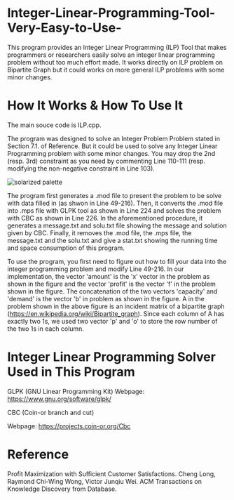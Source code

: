 # Integer-Linear-Programming-Tool-Very-Easy-to-Use-
This program provides an Integer Linear Programming (ILP) Tool that makes programmers or researchers easily solve an integer linear programming problem without too much effort made. It works directly on ILP problem on Bipartite Graph but it could works on more general ILP problems with some minor changes.

# How It Works & How To Use It

The main souce code is ILP.cpp. 

The program was designed to solve an Integer Problem Problem stated in Section 7.1. of Reference. But it could be used to solve any Integer Linear Programming problem with some minor changes. You may drop the 2nd (resp. 3rd) constraint as you need by commenting Line 110-111 (resp. modifying the non-negative constraint in Line 103). 

![solarized palette](https://user-images.githubusercontent.com/22741950/28516468-f04112e2-7093-11e7-8b94-bdb9b0d120a2.png)

The program first generates a .mod file to present the problem to be solve with data filled in (as shwon in Line 49-216). Then, it converts the .mod file into .mps file with GLPK tool as shown in Line 224 and solves the problem with CBC as shown in Line 226. In the aforementioned procedure, it generates a message.txt and solu.txt file showing the message and solution given by CBC. Finally, it removes the .mod file, the .mps file, the message.txt and the solu.txt and give a stat.txt showing the running time and space consumption of this program. 

To use the program, you first need to figure out how to fill your data into the integer programming problem and modify Line 49-216. In our implementation, the vector 'amount' is the 'x' vector in the problem as shown in the figure and the vector 'profit' is the vector 'f' in the problem shown in the figure. The concatenation of the two vectors 'capacity' and 'demand' is the vector 'b' in problem as shown in the figure. A in the problem shown in the above figure is an incident matrix of a bipartite graph (https://en.wikipedia.org/wiki/Bipartite_graph). Since each column of A has exactly two 1s, we used two vector 'p' and 'o' to store the row number of the two 1s in each column.

# Integer Linear Programming Solver Used in This Program

GLPK (GNU Linear Programming Kit) 
Webpage: https://www.gnu.org/software/glpk/

CBC (Coin-or branch and cut)

Webpage: https://projects.coin-or.org/Cbc

# Reference

Profit Maximization with Sufficient Customer Satisfactions. Cheng Long, Raymond Chi-Wing Wong, Victor Junqiu Wei. ACM Transactions on Knowledge Discovery from Database. 

